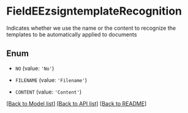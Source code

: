# FieldEEzsigntemplateRecognition

Indicates whether we use the name or the content to recognize the templates to be automatically applied to documents

## Enum

* `NO` (value: `'No'`)

* `FILENAME` (value: `'Filename'`)

* `CONTENT` (value: `'Content'`)

[[Back to Model list]](../README.md#documentation-for-models) [[Back to API list]](../README.md#documentation-for-api-endpoints) [[Back to README]](../README.md)



